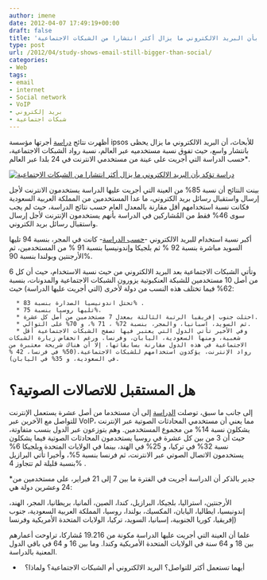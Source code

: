 ```yaml
---
author: imene
date: 2012-04-07 17:49:19+00:00
draft: false
title: 'دراسة تؤكد بأن البريد الالكتروني ما يزال أكثر انتشارا من الشبكات الاجتماعية  '
type: post
url: /2012/04/study-shows-email-still-bigger-than-social/
categories:
- Web
tags:
- email
- internet
- Social network
- VoIP
- بريد إلكتروني
- شبكات اجتماعية
---
```


أظهرت نتائج [دراسة](http://www.ipsos-na.com/news-polls/pressrelease.aspx?id=5564) أجرتها مؤسسة ipsos للأبحاث، أن البريد الالكتروني ما يزال يحظى بانتشار واسع، حيث تفوق نسبة مستخدميه عبر العالم، نسبة رواد الشبكات الاجتماعية، حسب الدراسة التي أجريت على عينة من مستخدمي الانترنت في 24 بلدا عبر العالم*.




[![دراسة تؤكد بأن البريد الالكتروني ما يزال أكثر انتشارا من الشبكات الاجتماعية](http://www.it-scoop.com/wp-content/uploads/2012/04/email.png)
](http://www.it-scoop.com/wp-content/uploads/2012/04/email.png)




بينت النتائج أن نسبة 85% من العينة التي أجريت عليها الدراسة يستخدمون الانترنت لأجل إرسال واستقبال رسائل بريد الكتروني، ما عدا المستخدمين من المملكة العربية السعودية فكانت نسبة استخدامهم أقل مقارنة بالمعدل العام حسب نتائج الدراسة، حيث لم يجب سوى 46% فقط من المُشاركين في الدراسة بأنهم يستخدمون الإنترنت لأجل إرسال واستقبال رسائل بريد الكتروني.




أكبر نسبة استخدام للبريد الالكتروني -[حسب الدراسة](http://www.ipsos-na.com/news-polls/pressrelease.aspx?id=5564)- كانت في المجر، بنسبة 94 تليها السويد مباشرة بنسبة 92 % ثم بلجيكا وإندونيسيا بنسبة 91 % من المستخدمين، ثم الأرجنتين وبولندا بنسبة 90%.




وتأتي الشبكات الاجتماعية بعد البريد الالكتروني من حيث نسبة الاستخدام، حيث أن كل 6 من أصل 10 مستخدمين للشبكة العنكبوتية يزورون الشبكات الاجتماعية والمدونات، بنسبة 62% فيما تختلف هذه النسب من دولة لأخرى (التي أجريت عليها الدراسة) حيث:






	  * تحتل اندونيسيا الصدارة بنسبة 83% .
	  * تليها روسيا بنسبة 75%.
	  * احتلت جنوب إفريقيا الرتبة الثالثة بمعدل 7 مستخدمين من أصل كل عشرة.
	  * ثم السويد، اسبانيا، والمجر، بنسبة 72% ، 71 %، و 70% على التوالي.
	  * وفي الأخير تأتي الدول التي يعتبر فيها تصفح الشبكات الاجتماعية أقل شعبية، ومنها السعودية، اليابان، وفرنسا. ورغم انخفاض زيارة الشبكات الاجتماعية في هذه الدول مقارنة بسابقاتها، إلا أن هناك شريحة معتبرة من رواد الإنترنت، يؤكدون استخدامهم للشبكات الاجتماعية.(50% في فرنسا، 42 % في السعودية، و 35% في اليابان).



# هل المستقبل للاتصالات الصوتية؟


<!-- more -->


إلى جانب ما سبق، توصلت [الدراسة](http://www.ipsos-na.com/news-polls/pressrelease.aspx?id=5564) إلى أن مستخدما من أصل عشرة يستعمل الإنترنت للتواصل مع الآخرين عبر VoIP، مما يعني أن مستخدمي المحادثات الصوتية عبر الإنترنت يشكلون نسبة 14% من مجموع المستخدمين. وهم يتوزعون عبر الدول بنسب متفاوتة، حيث أن 3 من بين كل عشرة في روسيا يستخدمون المحادثات الصوتية فيما يشكلون نسبة 32% في تركيا، و 25% في الهند، بينما في الولايات المتحدة وبلجيكا 6% يستخدمون الاتصال الصوتي عبر الانترنت، ثم فرنسا بنسبة 5%، وأخيرا تأتي البرازيل بنسبة قليلة لم تتجاوز 4% .




*جدير بالذكر أن الدراسة أجريت في الفترة ما بين 7 إلى 21 فبراير، على مستخدمين من 24 وعشرين دولة هي:




الأرجنتين، استراليا، بلجيكا، البرازيل، كندا، الصين، ألمانيا، بريطانيا، المجر، الهند، إندونيسيا، ايطاليا، اليابان، المكسيك، بولندا، روسيا، المملكة العربية السعودية، جنوب إفريقيا، كوريا الجنوبية، إسبانيا، السويد، تركيا، الولايات المتحدة الأمريكية وفرنسا)




علما أن العينة التي أجريت عليها الدراسة مكونة من 19.216 مُشاركا، تراوحت أعمارهم بين 18 و 64 سنة في الولايات المتحدة الأمريكية وكندا. وما بين 16 و 64 في باقي الدول المعنية بالدراسة.




-   أيهما تستعمل أكثر للتواصل؟ البريد الالكتروني أم الشبكات الاجتماعية؟ ولماذا؟
